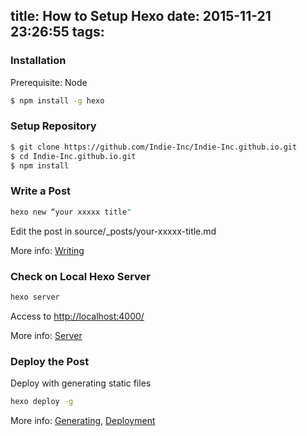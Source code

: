 title: How to Setup Hexo
date: 2015-11-21 23:26:55
tags:
---

### Installation
Prerequisite: Node

``` bash
$ npm install -g hexo
```

### Setup Repository
``` bash
$ git clone https://github.com/Indie-Inc/Indie-Inc.github.io.git
$ cd Indie-Inc.github.io.git
$ npm install
```

### Write a Post

``` bash
hexo new “your xxxxx title"
```

Edit the post in source/_posts/your-xxxxx-title.md

More info: [Writing](http://hexo.io/docs/writing.html)

### Check on Local Hexo Server
``` bash
hexo server
```
Access to [http://localhost:4000/](http://localhost:4000/)

More info: [Server](http://hexo.io/docs/server.html)

### Deploy the Post
Deploy with generating static files
``` bash
hexo deploy -g
```
More info: [Generating](http://hexo.io/docs/generating.html), [Deployment](http://hexo.io/docs/deployment.html)